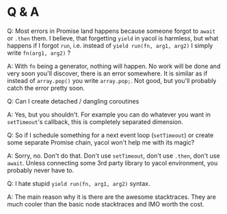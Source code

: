 # Q & A

Q: Most errors in Promise land happens because someone forgot to `await` or `.then` them. I believe,
that forgetting `yield` in yacol is harmless, but what happens if I forgot `run`, i.e.
instead of `yield run(fn, arg1, arg2)` I simply write `fn(arg1, arg2)` ?

A: With `fn` being a generator, nothing will happen. No work will be done and very soon you'll
discover, there is an error somewhere. It is similar as if instead of `array.pop()` you write
`array.pop;`. Not good, but you'll probably catch the error pretty soon.


Q: Can I create detached / dangling coroutines

A: Yes, but you shouldn't. For example you can do whatever you want in `setTimeout`'s callback, this
is completely separated dimension.


Q: So if I schedule something for a next event loop (`setTimeout`) or create some separate Promise
chain, yacol won't help me with its magic?

A: Sorry, no. Don't do that. Don't use `setTimeout`, don't use `.then`, don't use `await`. Unless connecting some 3rd party library to yacol environment, you probably never have to.


Q: I hate stupid `yield run(fn, arg1, arg2)` syntax.

A: The main reason why it is there are the awesome stacktraces. They are much cooler than the
basic node stacktraces and IMO worth the cost.

